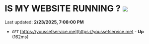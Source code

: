 # IS MY WEBSITE RUNNING ? [![](https://img.shields.io/static/v1?label=Sponsor&message=%E2%9D%A4&logo=GitHub&color=%23fe8e86)](https://github.com/sponsors/Youssef-Lehmam)

Last updated: **2/23/2025, 7:08:00 PM**

- `GET` [https://youssefservice.me](https://youssefservice.me) - **Up** (162ms)
